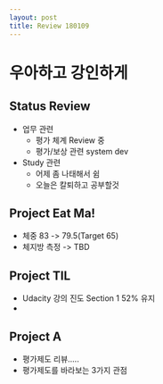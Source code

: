 ```yaml
---
layout: post
title: Review 180109
---
```

# 우아하고 강인하게

## Status Review
- 업무 관련
    - 평가 체계 Review 중
    - 평가/보상 관련 system dev
- Study 관련
    - 어제 좀 나태해서 쉼
    - 오늘은 칼퇴하고 공부할것

## Project Eat Ma!
- 체중 83 -> 79.5(Target 65)
- 체지방 측정 -> TBD

## Project TIL
- Udacity 강의 진도 Section 1 52% 유지
- 

## Project A
- 평가제도 리뷰.....
- 평가제도를 바라보는 3가지 관점
